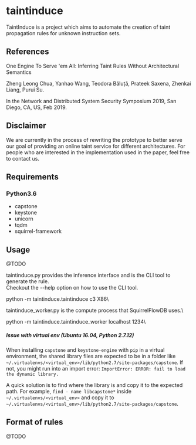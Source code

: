 # taintinduce
TaintInduce is a project which aims to automate the creation of taint
propagation rules for unknown instruction sets.

## References
One Engine To Serve 'em All: Inferring Taint Rules Without Architectural
Semantics

Zheng Leong Chua, Yanhao Wang, Teodora Băluță, Prateek Saxena, Zhenkai Liang,
Purui Su. 

In the Network and Distributed System Security Symposium 2019, San Diego, CA,
US, Feb 2019. 

## Disclaimer
We are currently in the process of rewriting the prototype to better serve our
goal of providing an online taint service for different architectures.
For people who are interested in the implementation used in the paper, feel free
to contact us.

## Requirements
### Python3.6
- capstone 
- keystone
- unicorn
- tqdm
- squirrel-framework

## Usage
@TODO

taintinduce.py provides the inference interface and is the CLI tool to generate the rule.\
Checkout the --help option on how to use the CLI tool.

python -m taintinduce.taintinduce c3 X86\

taintinduce_worker.py is the compute process that SquirrelFlowDB uses.\

python -m taintinduce.taintinduce_worker localhost 1234\

##### Issue with virtual env (Ubuntu 16.04, Python 2.7.12)
When installing `capstone` and `keystone-engine` with `pip` in a virtual
environment, the shared library files are expected to be in a folder like
`~/.virtualenvs/<virtual_env>/lib/python2.7/site-packages/capstone`. If not, you
might run into an import error:
`ImportError: ERROR: fail to load the dynamic library.`

A quick solution is to find where the library is and copy it to the expected
path. For example, `find - name libcapstone*` inside
`~/.virtualenvs/<virtual_env>`  and copy it to
`~/.virtualenvs/<virtual_env>/lib/python2.7/site-packages/capstone`.

## Format of rules
@TODO

